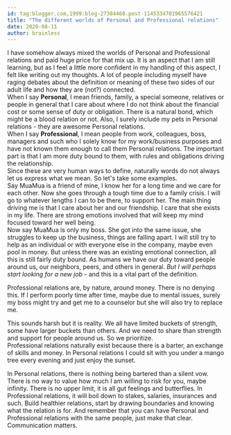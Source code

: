 ```yaml
---
id: tag:blogger.com,1999:blog-27384460.post-1145334701965576421
title: "The different worlds of Personal and Professional relations"
date: 2020-08-11
author: brainless
---
```


I have somehow always mixed the worlds of Personal and Professional relations and paid huge price for that mix up. It is an aspect that I am still learning, but as I feel a little more confident in my handling of this aspect, I felt like writing out my thoughts. A lot of people including myself have raging debates about the definition or meaning of these two sides of our adult life and how they are (not?) connected.  
When I say **Personal**, I mean friends, family, a special someone, relatives or people in general that I care about where I do not think about the financial cost or some sense of duty or obligation. There is a natural bond, which might be a blood relation or not. Also, I surely include my pets in Personal relations - they are awesome Personal relations.  
When I say **Professional**, I mean people from work, colleagues, boss, managers and such who I solely know for my work/business purposes and have not known them enough to call them Personal relations. The important part is that I am more duty bound to them, with rules and obligations driving the relationship.  
Since these are very human ways to define, naturally words do not always let us express what we mean. So let's take some examples.  
Say MuaMua is a friend of mine, I know her for a long time and we care for each other. Now she goes through a tough time due to a family crisis. I will go to whatever lengths I can to be there, to support her. The main thing driving me is that I care about her and our friendship. I care that she exists in my life. There are strong emotions involved that will keep my mind focused toward her well being.  
Now say MuaMua is only my boss. She got into the same issue, she struggles to keep up the business, things are falling apart. I will still try to help as an individual or with everyone else in the company, maybe even pool in money. But unless there was an existing emotional connection, all this is still fairly duty bound. As humans we have our duty toward people around us, our neighbors, peers, and others in general. *But I will perhaps start looking for a new job* - and this is a vital part of the definition.  
  
Professional relations are, by nature, around money. There is no denying this. If I perform poorly time after time, maybe due to mental issues, surely my boss might try and get me to a counselor but she will also try to replace me.  
  
This sounds harsh but it is reality. We all have limited buckets of strength, some have larger buckets than others. And we need to share than strength and support for people around us. So we prioritize.  
Professional relations naturally exist because there is a barter, an exchange of skills and money. In Personal relations I could sit with you under a mango tree every evening and just enjoy the sunset.  
  
In Personal relations, there is nothing being bartered than a silent vow. There is no way to value how much I am willing to risk for you, maybe infinity. There is no upper limit, it is all gut feelings and butterflies. In Professional relations, it will boil down to stakes, salaries, insurances and such. Build healthier relations, start by drawing boundaries and knowing what the relation is for. And remember that you can have Personal and Professional relations with the same people, just make that clear. Communication matters.